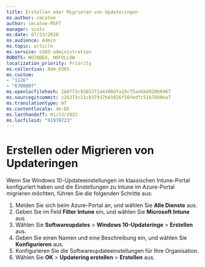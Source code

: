 ```yaml
---
title: Erstellen oder Migrieren von Updateringen
ms.author: cmcatee
author: cmcatee-MSFT
manager: scotv
ms.date: 07/23/2020
ms.audience: Admin
ms.topic: article
ms.service: o365-administration
ROBOTS: NOINDEX, NOFOLLOW
localization_priority: Priority
ms.collection: Adm_O365
ms.custom:
- "1126"
- "6700007"
ms.openlocfilehash: 2b6f73c9265372a4400d7a10c75ae6bd920b6967
ms.sourcegitcommit: c26373c21c837937b41026f56fedfc51b7b80ea7
ms.translationtype: HT
ms.contentlocale: de-DE
ms.lasthandoff: 01/12/2022
ms.locfileid: "61978723"
---
```

# <a name="create-or-migrate-update-rings"></a>Erstellen oder Migrieren von Updateringen

Wenn Sie Windows 10-Updateeinstellungen im klassischen Intune-Portal konfiguriert haben und die Einstellungen zu Intune im Azure-Portal migrieren möchten, führen Sie die folgenden Schritte aus:

1.  Melden Sie sich beim Azure-Portal an, und wählen Sie **Alle Dienste** aus.
2.  Geben Sie im Feld **Filter** **Intune** ein, und wählen Sie **Microsoft Intune** aus.
3.  Wählen Sie **Softwareupdates**  >  **Windows 10-Updateringe**  >  **Erstellen** aus.
4.  Geben Sie einen Namen und eine Beschreibung ein, und wählen Sie **Konfigurieren** aus.
5.  Konfigurieren Sie die Softwareupdateeinstellungen für Ihre Organisation.
6.  Wählen Sie **OK** > **Updatering erstellen** > **Erstellen** aus.